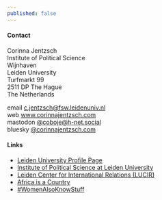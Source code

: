```yaml
---
published: false
---
```

#### Contact

Corinna Jentzsch  
Institute of Political Science   
Wijnhaven    
Leiden University    
Turfmarkt 99     
2511 DP The Hague    
The Netherlands     

email <c.jentzsch@fsw.leidenuniv.nl>  
web www.corinnajentzsch.com  
mastodon [@coboje@h-net.social](https://h-net.social/@coboje)  
bluesky [@corinnajentzsch.com](https://bsky.app/profile/corinnajentzsch.com)       

#### Links

* [Leiden University Profile Page](http://socialsciences.leiden.edu/politicalscience/organisation/faculty/jentzsch.html "Corinna Jentzsch")
* [Institute of Political Science at Leiden University](http://www.socialsciences.leiden.edu/politicalscience/ "Institute of Political Science at Leiden University")
* [Leiden Center for International Relations (LUCIR)](https://www.universiteitleiden.nl/en/lucir "LUCIR")
* [Africa is a Country](http://africasacountry.com/ "AIAC")
* [#WomenAlsoKnowStuff](http://womenalsoknowstuff.com/ "Women")
